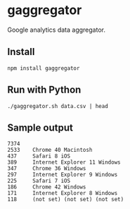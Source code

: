 # gaggregator

Google analytics data aggregator.

## Install

```
npm install gaggregator
```

## Run with Python

```
./gaggregator.sh data.csv | head
```

## Sample output

```
7374
2533 	Chrome 40 Macintosh
437 	Safari 8 iOS
389 	Internet Explorer 11 Windows
347 	Chrome 36 Windows
297 	Internet Explorer 9 Windows
225 	Safari 7 iOS
186 	Chrome 42 Windows
171 	Internet Explorer 8 Windows
118 	(not set) (not set) (not set)
```
